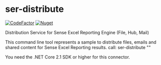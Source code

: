 # ser-distribute
[![CodeFactor](https://www.codefactor.io/repository/github/senseexcel/ser-distribute-nuget/badge)](https://www.codefactor.io/repository/github/senseexcel/ser-distribute-nuget)
[![Nuget](https://img.shields.io/nuget/v/SerDistribute.svg)](https://www.nuget.org/packages/SerDistribute)

Distribution Service for Sense Excel Reporting Engine (File, Hub, Mail)

This command line tool represents a sample to distribute files, emails and shared content for Sense Excel Reporting results.
call: ser-distribute "<path to result json files>"

You need the .NET Core 2.1 SDK or higher for this connector.
